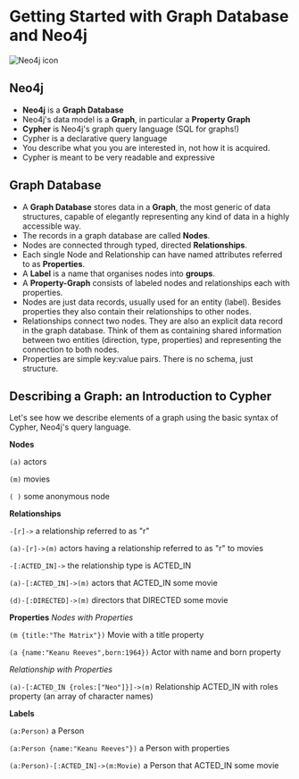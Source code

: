 # Getting Started with Graph Database and Neo4j

![Neo4j icon](http://neo4j-org-dev.herokuapp.com/)

## Neo4j

* **Neo4j** is a **Graph Database**
* Neo4j's data model is a **Graph**, in particular a **Property Graph**
* **Cypher** is Neo4j's graph query language (SQL for graphs!)
* Cypher is a declarative query language
* You describe what you you are interested in, not how it is acquired.
* Cypher is meant to be very readable and expressive


## Graph Database

* A **Graph Database** stores data in a **Graph**, the most generic of data structures, capable of elegantly representing any kind of data in a highly accessible way.
* The records in a graph database are called **Nodes**.
* Nodes are connected through typed, directed **Relationships**.
* Each single Node and Relationship can have named attributes referred to as **Properties**.
* A **Label** is a name that organises nodes into **groups**.
* A **Property-Graph** consists of labeled nodes and relationships each with properties.
* Nodes are just data records, usually used for an entity (label). Besides properties they also contain their relationships to other nodes.
* Relationships connect two nodes. They are also an explicit data record in the graph database. Think of them as containing shared information between two entities (direction, type, properties) and representing the connection to both nodes.
* Properties are simple key:value pairs. There is no schema, just structure.

## Describing a Graph: an Introduction to Cypher

Let's see how we describe elements of a graph using the basic syntax of Cypher, Neo4j's query language.



**Nodes**

`(a)` actors

`(m)` movies

`( )` some anonymous node


**Relationships**


`-[r]->` a relationship referred to as "r"

`(a)-[r]->(m)` actors having a relationship referred to as "r" to movies

`-[:ACTED_IN]->` the relationship type is ACTED_IN

`(a)-[:ACTED_IN]->(m)` actors that ACTED_IN some movie

`(d)-[:DIRECTED]->(m)` directors that DIRECTED some movie


**Properties**
*Nodes with Properties*

`(m {title:"The Matrix"})` Movie with a title property

`(a {name:"Keanu Reeves",born:1964})` Actor with name and born property

*Relationship with Properties*

`(a)-[:ACTED_IN {roles:["Neo"]}]->(m)` Relationship ACTED_IN with roles property (an array of character names)


**Labels**

`(a:Person)` a Person

`(a:Person {name:"Keanu Reeves"})` a Person with properties

`(a:Person)-[:ACTED_IN]->(m:Movie)` a Person that ACTED_IN some movie


